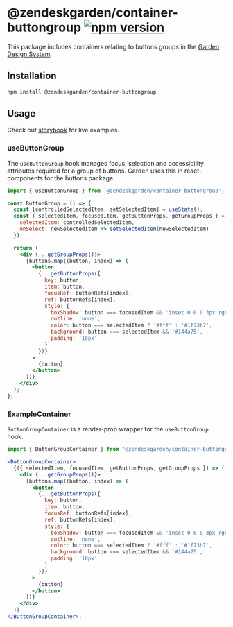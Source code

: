 # @zendeskgarden/container-buttongroup [![npm version][npm version badge]][npm version link]

[npm version badge]: https://flat.badgen.net/npm/v/@zendeskgarden/container-buttongroup
[npm version link]: https://www.npmjs.com/package/@zendeskgarden/container-buttongroup

This package includes containers relating to buttons groups in the [Garden
Design System](https://zendeskgarden.github.io/).

## Installation

```sh
npm install @zendeskgarden/container-buttongroup
```

## Usage

Check out [storybook](https://zendeskgarden.github.io/react-containers) for live
examples.

### useButtonGroup

The `useButtonGroup` hook manages focus, selection and accessibility attributes
required for a group of buttons. Garden uses this in react-components for the buttons package.

```jsx
import { useButtonGroup } from '@zendeskgarden/container-buttongroup';

const ButtonGroup = () => {
  const [controlledSelectedItem, setSelectedItem] = useState();
  const { selectedItem, focusedItem, getButtonProps, getGroupProps } = useButtonGroup({
    selectedItem: controlledSelectedItem,
    onSelect: newSelectedItem => setSelectedItem(newSelectedItem)
  });

  return (
    <div {...getGroupProps()}>
      {buttons.map((button, index) => (
        <button
          {...getButtonProps({
            key: button,
            item: button,
            focusRef: buttonRefs[index],
            ref: buttonRefs[index],
            style: {
              boxShadow: button === focusedItem && 'inset 0 0 0 3px rgba(31,115,183, 0.35)',
              outline: 'none',
              color: button === selectedItem ? '#fff' : '#1f73b7',
              background: button === selectedItem && '#144a75',
              padding: '10px'
            }
          })}
        >
          {button}
        </button>
      ))}
    </div>
  );
};
```

### ExampleContainer

`ButtonGroupContainer` is a render-prop wrapper for the `useButtonGroup` hook.

```jsx
import { ButtonGroupContainer } from '@zendeskgarden/container-buttongroup';

<ButtonGroupContainer>
  {({ selectedItem, focusedItem, getButtonProps, getGroupProps }) => (
    <div {...getGroupProps()}>
      {buttons.map((button, index) => (
        <button
          {...getButtonProps({
            key: button,
            item: button,
            focusRef: buttonRefs[index],
            ref: buttonRefs[index],
            style: {
              boxShadow: button === focusedItem && 'inset 0 0 0 3px rgba(31,115,183, 0.35)',
              outline: 'none',
              color: button === selectedItem ? '#fff' : '#1f73b7',
              background: button === selectedItem && '#144a75',
              padding: '10px'
            }
          })}
        >
          {button}
        </button>
      ))}
    </div>
  )}
</ButtonGroupContainer>;
```
